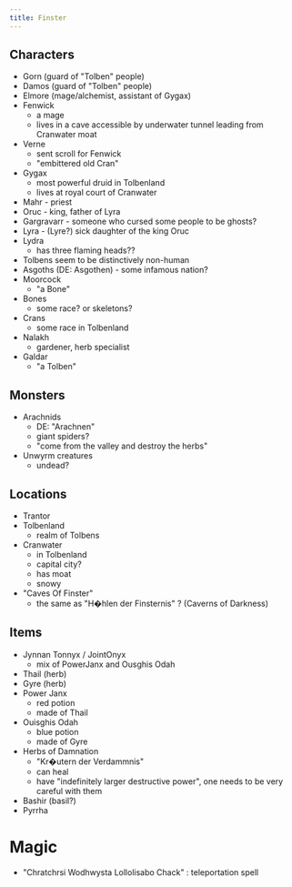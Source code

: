 ```yaml
---
title: Finster
---
```


## Characters
- Gorn (guard of "Tolben" people)
- Damos (guard of "Tolben" people)
- Elmore (mage/alchemist, assistant of Gygax)
- Fenwick
  - a mage
  - lives in a cave accessible by underwater tunnel leading from Cranwater moat
- Verne
  - sent scroll for Fenwick
  - "embittered old Cran"
- Gygax
  - most powerful druid in Tolbenland
  - lives at royal court of Cranwater
- Mahr - priest
- Oruc - king, father of Lyra
- Gargravarr - someone who cursed some people to be ghosts?
- Lyra - (Lyre?) sick daughter of the king Oruc
- Lydra
  - has three flaming heads??
- Tolbens seem to be distinctively non-human
- Asgoths (DE: Asgothen) - some infamous nation?
- Moorcock
  - "a Bone"
- Bones
  - some race? or skeletons?
- Crans
  - some race in Tolbenland
- Nalakh
  - gardener, herb specialist
- Galdar
  - "a Tolben"

## Monsters
- Arachnids
  - DE: "Arachnen"
  - giant spiders?
  - "come from the valley and destroy the herbs"
- Unwyrm creatures
  - undead?

## Locations
- Trantor
- Tolbenland
  - realm of Tolbens
- Cranwater
  - in Tolbenland
  - capital city?
  - has moat
  - snowy
- "Caves Of Finster"
  - the same as "H�hlen der Finsternis" ? (Caverns of Darkness)

## Items
- Jynnan Tonnyx / JointOnyx
  - mix of PowerJanx and Ousghis Odah
- Thail (herb)
- Gyre (herb)
- Power Janx
  - red potion
  - made of Thail
- Ouisghis Odah
  - blue potion
  - made of Gyre
- Herbs of Damnation
  - "Kr�utern der Verdammnis"
  - can heal
  - have "indefinitely larger destructive power", one needs to be very careful with them
- Bashir (basil?)
- Pyrrha

# Magic
- "Chratchrsi Wodhwysta Lollolisabo Chack" : teleportation spell
